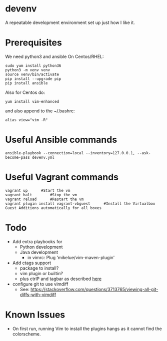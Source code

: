 # devenv
A repeatable development environment set up just how I like it.

# Prerequisites
We need python3 and ansible
On Centos/RHEL:
```Shell
sudo yum install python36
python3 -m venv venv
source venv/bin/activate
pip install --upgrade pip
pip install ansible
```
Also for Centos do:
```Shell
yum install vim-enhanced
```
and also append to the ~/.bashrc:
```Shell
alias view="vim -R"
```

# Useful Ansible commands
```Shell
ansible-playbook --connection=local --inventory=127.0.0.1, --ask-become-pass devenv.yml
```

# Useful Vagrant commands
```Shell
vagrant up		#Start the vm
vagrant halt		#Stop the vm
vagrant reload		#Restart the vm
vagrant plugin install vagrant-vbguest		#Install the Virtualbox Guest Additions automatically for all boxes
```

# Todo
+ Add extra playbooks for
  + Python development
  + Java development
    + in vimrc: Plug 'mikelue/vim-maven-plugin'
+ Add ctags support
  + package to install?
  + vim plugin or builtin?
  + plus ctrlP and tagbar as described [here](https://andrew.stwrt.ca/posts/vim-ctags/)
+ configure git to use vimdiff
  + See: https://stackoverflow.com/questions/3713765/viewing-all-git-diffs-with-vimdiff

# Known Issues
+ On first run, running Vim to install the plugins hangs as it cannot find the colorscheme.
